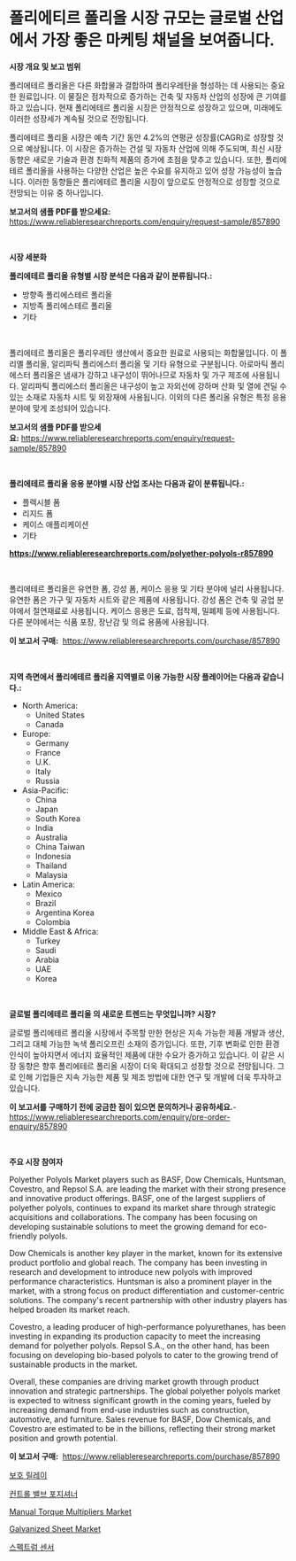 <p><h1>폴리에티르 폴리올 시장 규모는 글로벌 산업에서 가장 좋은 마케팅 채널을 보여줍니다.</h1></p><p><strong>시장 개요 및 보고 범위</strong></p>
<p><p>폴리에테르 폴리올은 다른 화합물과 결합하여 폴리우레탄을 형성하는 데 사용되는 중요한 원료입니다. 이 물질은 점차적으로 증가하는 건축 및 자동차 산업의 성장에 큰 기여를 하고 있습니다. 현재 폴리에테르 폴리올 시장은 안정적으로 성장하고 있으며, 미래에도 이러한 성장세가 계속될 것으로 전망됩니다.</p><p>폴리에테르 폴리올 시장은 예측 기간 동안 4.2%의 연평균 성장률(CAGR)로 성장할 것으로 예상됩니다. 이 시장은 증가하는 건설 및 자동차 산업에 의해 주도되며, 최신 시장 동향은 새로운 기술과 환경 친화적 제품의 증가에 초점을 맞추고 있습니다. 또한, 폴리에테르 폴리올을 사용하는 다양한 산업은 높은 수요를 유지하고 있어 성장 가능성이 높습니다. 이러한 동향들은 폴리에테르 폴리올 시장이 앞으로도 안정적으로 성장할 것으로 전망되는 이유 중 하나입니다.</p></p>
<p><strong>보고서의 샘플 PDF를 받으세요:</strong> <a href="https://www.reliableresearchreports.com/enquiry/request-sample/857890">https://www.reliableresearchreports.com/enquiry/request-sample/857890</a></p>
<p>&nbsp;</p>
<p><strong>시장 세분화</strong></p>
<p><strong>폴리에테르 폴리올 유형별 시장 분석은 다음과 같이 분류됩니다.:</strong></p>
<p><ul><li>방향족 폴리에스테르 폴리올</li><li>지방족 폴리에스테르 폴리올</li><li>기타</li></ul></p>
<p>&nbsp;</p>
<p><p>폴리에테르 폴리올은 폴리우레탄 생산에서 중요한 원료로 사용되는 화합물입니다. 이 폴리옐 폴리올, 알리파틱 폴리에스터 폴리올 및 기타 유형으로 구분됩니다. 아로마틱 폴리에스터 폴리올은 냄새가 강하고 내구성이 뛰어나므로 자동차 및 가구 제조에 사용됩니다. 알리파틱 폴리에스터 폴리올은 내구성이 높고 자외선에 강하며 산화 및 열에 견딜 수 있는 소재로 자동차 시트 및 외장재에 사용됩니다. 이외의 다른 폴리올 유형은 특정 응용 분야에 맞게 조성되어 있습니다.</p></p>
<p><strong>보고서의 샘플 PDF를 받으세요:</strong>&nbsp;<a href="https://www.reliableresearchreports.com/enquiry/request-sample/857890">https://www.reliableresearchreports.com/enquiry/request-sample/857890</a></p>
<p>&nbsp;</p>
<p><strong> 폴리에테르 폴리올 응용 분야별 시장 산업 조사는 다음과 같이 분류됩니다.:</strong></p>
<p><ul><li>플렉시블 폼</li><li>리지드 폼</li><li>케이스 애플리케이션</li><li>기타</li></ul></p>
<p><strong><a href="https://www.reliableresearchreports.com/polyether-polyols-r857890">https://www.reliableresearchreports.com/polyether-polyols-r857890</a></strong></p>
<p>&nbsp;</p>
<p><p>폴리에테르 폴리올은 유연한 폼, 강성 폼, 케이스 응용 및 기타 분야에 널리 사용됩니다. 유연한 폼은 가구 및 자동차 시트와 같은 제품에 사용됩니다. 강성 폼은 건축 및 공업 분야에서 절연재료로 사용됩니다. 케이스 응용은 도료, 접착제, 밀폐제 등에 사용됩니다. 다른 분야에서는 식품 포장, 장난감 및 의료 용품에 사용됩니다.</p></p>
<p><strong>이 보고서 구매:</strong>&nbsp; <a href="https://www.reliableresearchreports.com/purchase/857890">https://www.reliableresearchreports.com/purchase/857890</a></p>
<p>&nbsp;</p>
<p><strong>지역 측면에서 폴리에테르 폴리올 지역별로 이용 가능한 시장 플레이어는 다음과 같습니다.:</strong></p>
<p><ul>
    <li>
        North America:
        <ul>
            <li>United States</li>
            <li>Canada</li>
        </ul>
    </li>
    <li>
        Europe:
        <ul>
            <li>Germany</li>
            <li>France</li>
            <li>U.K.</li>
            <li>Italy</li>
            <li>Russia</li>
        </ul>
    </li>
    <li>
        Asia-Pacific:
        <ul>
            <li>China</li>
            <li>Japan</li>
            <li>South Korea</li>
            <li>India</li>
            <li>Australia</li>
            <li>China Taiwan</li>
            <li>Indonesia</li>
            <li>Thailand</li>
            <li>Malaysia</li>
        </ul>
    </li>
    <li>
        Latin America:
        <ul>
            <li>Mexico</li>
            <li>Brazil</li>
            <li>Argentina Korea</li>
            <li>Colombia</li>
        </ul>
    </li>
    <li>
        Middle East & Africa:
        <ul>
            <li>Turkey</li>
            <li>Saudi</li>
            <li>Arabia</li>
            <li>UAE</li>
            <li>Korea</li>
        </ul>
    </li>
    </ul></p>
<p>&nbsp;</p>
<p><strong>글로벌 폴리에테르 폴리올 의 새로운 트렌드는 무엇입니까? 시장?</strong></p>
<p><p>글로벌 폴리에테르 폴리올 시장에서 주목할 만한 현상은 지속 가능한 제품 개발과 생산, 그리고 대체 가능한 녹색 폴리오프린 소재의 증가입니다. 또한, 기후 변화로 인한 환경 인식이 높아지면서 에너지 효율적인 제품에 대한 수요가 증가하고 있습니다. 이 같은 시장 동향은 향후 폴리에테르 폴리올 시장이 더욱 확대되고 성장할 것으로 전망됩니다. 그로 인해 기업들은 지속 가능한 제품 및 제조 방법에 대한 연구 및 개발에 더욱 투자하고 있습니다.</p></p>
<p><strong>이 보고서를 구매하기 전에 궁금한 점이 있으면 문의하거나 공유하세요.</strong>- <a href="https://www.reliableresearchreports.com/enquiry/pre-order-enquiry/857890">https://www.reliableresearchreports.com/enquiry/pre-order-enquiry/857890</a></p>
<p>&nbsp;</p>
<p><strong>주요 시장 참여자</strong></p>
<p><p>Polyether Polyols Market players such as BASF, Dow Chemicals, Huntsman, Covestro, and Repsol S.A. are leading the market with their strong presence and innovative product offerings. BASF, one of the largest suppliers of polyether polyols, continues to expand its market share through strategic acquisitions and collaborations. The company has been focusing on developing sustainable solutions to meet the growing demand for eco-friendly polyols.</p><p>Dow Chemicals is another key player in the market, known for its extensive product portfolio and global reach. The company has been investing in research and development to introduce new polyols with improved performance characteristics. Huntsman is also a prominent player in the market, with a strong focus on product differentiation and customer-centric solutions. The company's recent partnership with other industry players has helped broaden its market reach.</p><p>Covestro, a leading producer of high-performance polyurethanes, has been investing in expanding its production capacity to meet the increasing demand for polyether polyols. Repsol S.A., on the other hand, has been focusing on developing bio-based polyols to cater to the growing trend of sustainable products in the market.</p><p>Overall, these companies are driving market growth through product innovation and strategic partnerships. The global polyether polyols market is expected to witness significant growth in the coming years, fueled by increasing demand from end-use industries such as construction, automotive, and furniture. Sales revenue for BASF, Dow Chemicals, and Covestro are estimated to be in the billions, reflecting their strong market position and growth potential.</p></p>
<p><strong>이 보고서 구매:</strong>&nbsp;&nbsp;<a href="https://www.reliableresearchreports.com/purchase/857890">https://www.reliableresearchreports.com/purchase/857890</a></p>
<p><p><a href="https://github.com/vskv4779xr1/Market-Research-Report-List-1/blob/main/455455619366.md">보호 릴레이</a></p><p><a href="https://github.com/xvz497517413/Market-Research-Report-List-1/blob/main/385601819365.md">컨트롤 밸브 포지셔너</a></p><p><a href="https://github.com/mahnoor2003/Market-Research-Report-List-3/blob/main/manual-torque-multipliers-market.md">Manual Torque Multipliers Market</a></p><p><a href="https://issuu.com/reportprime-2/docs/galvanized-sheet-market-size-2030.pptx">Galvanized Sheet Market</a></p><p><a href="https://medium.com/@fernandotryo5lson96765/%EC%8A%A4%ED%8E%99%ED%8A%B8%EB%9F%BC-%EC%84%BC%EC%84%9C-%EC%8B%9C%EC%9E%A5-%EC%A1%B0%EC%82%AC-%EB%B3%B4%EA%B3%A0%EC%84%9C-%EA%B7%B8-%EC%97%AD%EC%82%AC-%EB%B0%8F-2024%EB%85%84%EB%B6%80%ED%84%B0-2031%EB%85%84%EA%B9%8C%EC%A7%80%EC%9D%98-%EC%98%88%EC%B8%A1-7b68dfbe2022">스펙트럼 센서</a></p></p>